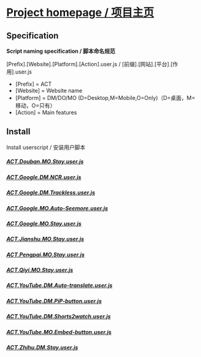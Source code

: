 # [Project homepage / 项目主页](https://github.com/ACTCD/Userscripts)

## Specification

**Script naming specification / 脚本命名规范**

[Prefix].[Website].[Platform].[Action].user.js / [前缀].[网站].[平台].[作用].user.js

- [Prefix] = ACT
- [Website] = Website name
- [Platform] = DM/DO/MO (D=Desktop,M=Mobile,O=Only)（D=桌面，M=移动，O=只有）
- [Action] = Main features

## Install

Install userscript / 安装用户脚本

##### [ACT.Douban.MO.Stay.user.js](https://github.com/ACTCD/Userscripts/raw/main/userjs/ACT.Douban.MO.Stay.user.js)

##### [ACT.Google.DM.NCR.user.js](https://github.com/ACTCD/Userscripts/raw/main/userjs/ACT.Google.DM.NCR.user.js)

##### [ACT.Google.DM.Trackless.user.js](https://github.com/ACTCD/Userscripts/raw/main/userjs/ACT.Google.DM.Trackless.user.js)

##### [ACT.Google.MO.Auto-Seemore.user.js](https://github.com/ACTCD/Userscripts/raw/main/userjs/ACT.Google.MO.Auto-Seemore.user.js)

##### [ACT.Google.MO.Stay.user.js](https://github.com/ACTCD/Userscripts/raw/main/userjs/ACT.Google.MO.Stay.user.js)

##### [ACT.Jianshu.MO.Stay.user.js](https://github.com/ACTCD/Userscripts/raw/main/userjs/ACT.Jianshu.MO.Stay.user.js)

##### [ACT.Pengpai.MO.Stay.user.js](https://github.com/ACTCD/Userscripts/raw/main/userjs/ACT.Pengpai.MO.Stay.user.js)

##### [ACT.Qiyi.MO.Stay.user.js](https://github.com/ACTCD/Userscripts/raw/main/userjs/ACT.Qiyi.MO.Stay.user.js)

##### [ACT.YouTube.DM.Auto-translate.user.js](https://github.com/ACTCD/Userscripts/raw/main/userjs/ACT.YouTube.DM.Auto-translate.user.js)

##### [ACT.YouTube.DM.PiP-button.user.js](https://github.com/ACTCD/Userscripts/raw/main/userjs/ACT.YouTube.DM.PiP-button.user.js)

##### [ACT.YouTube.DM.Shorts2watch.user.js](https://github.com/ACTCD/Userscripts/raw/main/userjs/ACT.YouTube.DM.Shorts2watch.user.js)

##### [ACT.YouTube.MO.Embed-button.user.js](https://github.com/ACTCD/Userscripts/raw/main/userjs/ACT.YouTube.MO.Embed-button.user.js)

##### [ACT.Zhihu.DM.Stay.user.js](https://github.com/ACTCD/Userscripts/raw/main/userjs/ACT.Zhihu.DM.Stay.user.js)
